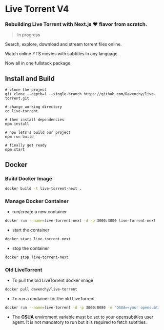 # Live Torrent V4

### Rebuilding Live Torrent with __Next.js ❤️__ flavor from scratch.

> In progress

Search, explore, download and stream torrent files online.

Watch online YTS movies with subtitles in any language.

Now all in one fullstack package.

## Install and Build

```
# clone the project
git clone --depth=1 --single-branch https://github.com/Davenchy/live-torrent.git

# change working directory
cd live-torrent

# then install dependencies
npm install

# now lets's build our project
npm run build

# finally get ready
npm start
```

## Docker

### Build Docker Image

```sh
docker build -t live-torrent-next .
```

### Manage Docker Container

- run/create a new container

```sh
docker run --name=live-torrent-next -d -p 3000:3000 live-torrent-next
```

- start the container

```sh
docker start live-torrent-next
```

- stop the container

```sh
docker stop live-torrent-next
```

### Old LiveTorrent

- To pull the old LiveTorrent docker image

```sh
docker pull davenchy/live-torrent
```

- To run a container for the old LiveTorrent

```sh
docker run --name=live-torrent -d -p 3000:8080 -e "OSUA=<your opensubtitles user agent>" davenchy/live-torrent
```

- The __OSUA__ enviroment variable must be set to your opensubtitles user agent. It is not mandatory to run but it is required to fetch subtitles.
